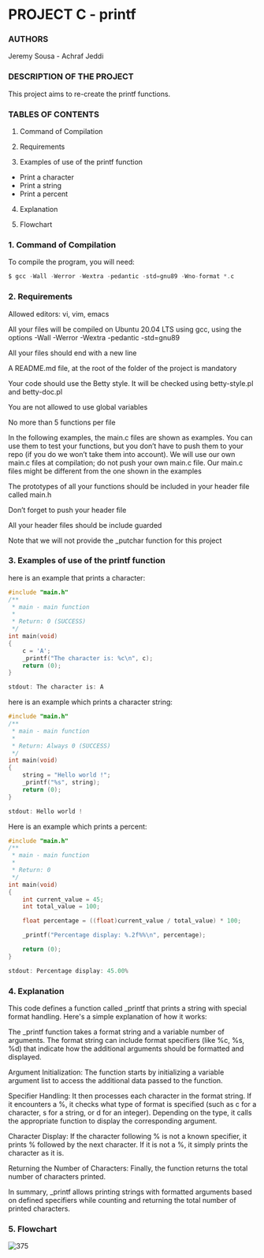 # **PROJECT C - printf**

### **AUTHORS**

Jeremy Sousa - Achraf Jeddi

### **DESCRIPTION OF THE PROJECT**

This project aims to re-create the printf functions.

### **TABLES OF CONTENTS**

1. Command of Compilation

2. Requirements

3. Examples of use of the printf function
  - Print a character
  - Print a string
  - Print a percent

4. Explanation

5. Flowchart

### **1. Command of Compilation**

To compile the program, you will need:
```c
$ gcc -Wall -Werror -Wextra -pedantic -std=gnu89 -Wno-format *.c
```
### **2. Requirements**

Allowed editors: vi, vim, emacs

All your files will be compiled on Ubuntu 20.04 LTS using gcc, using the options -Wall -Werror -Wextra -pedantic -std=gnu89

All your files should end with a new line

A README.md file, at the root of the folder of the project is mandatory

Your code should use the Betty style. It will be checked using betty-style.pl and betty-doc.pl

You are not allowed to use global variables

No more than 5 functions per file

In the following examples, the main.c files are shown as examples. You can use them to test your functions, but you don’t have to push them to your repo (if you do we won’t take them into account). We will use our own main.c files at compilation; do not push your own main.c file. Our main.c files might be different from the one shown in the examples

The prototypes of all your functions should be included in your header file called main.h

Don’t forget to push your header file

All your header files should be include guarded

Note that we will not provide the _putchar function for this project

### **3. Examples of use of the printf function**

here is an example that prints a character:

```c
#include "main.h"
/**
 * main - main function
 *
 * Return: 0 (SUCCESS)
 */
int main(void)
{
	c = 'A';
	_printf("The character is: %c\n", c);
	return (0);
}

stdout: The character is: A
```

here is an example which prints a character string:

```c
#include "main.h"
/**
 * main - main function
 *
 * Return: Always 0 (SUCCESS)
 */
int main(void)
{
	string = "Hello world !";
	_printf("%s", string);
	return (0);
}

stdout: Hello world !
```

Here is an example which prints a percent:

```c
#include "main.h"
/**
 * main - main function
 *
 * Return: 0
 */
int main(void)
{
	int current_value = 45;
	int total_value = 100;

	float percentage = ((float)current_value / total_value) * 100;

	_printf("Percentage display: %.2f%%\n", percentage);

	return (0);
}

stdout: Percentage display: 45.00%
```

### **4. Explanation**

This code defines a function called _printf that prints a string with special format handling. Here's a simple explanation of how it works:

The _printf function takes a format string and a variable number of arguments. The format string can include format specifiers (like %c, %s, %d) that indicate how the additional arguments should be formatted and displayed.

Argument Initialization: The function starts by initializing a variable argument list to access the additional data passed to the function.

Specifier Handling: It then processes each character in the format string. If it encounters a %, it checks what type of format is specified (such as c for a character, s for a string, or d for an integer). Depending on the type, it calls the appropriate function to display the corresponding argument.

Character Display: If the character following % is not a known specifier, it prints % followed by the next character. If it is not a %, it simply prints the character as it is.

Returning the Number of Characters: Finally, the function returns the total number of characters printed.

In summary, _printf allows printing strings with formatted arguments based on defined specifiers while counting and returning the total number of printed characters.

### **5. Flowchart**

![375](https://github.com/user-attachments/assets/cdf05e8c-8f39-414f-835c-b902cb2783c3)
